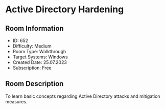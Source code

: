 ﻿# Active Directory Hardening

## Room Information
- ID: 652
- Difficulty: Medium
- Room Type: Walkthrough
- Target Systems: Windows
- Created Date: 25.07.2023
- Subscription: Free

## Room Description
To learn basic concepts regarding Active Directory attacks and mitigation measures.
